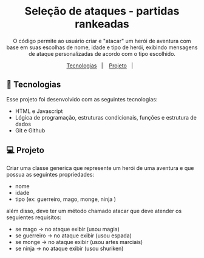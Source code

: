 <h1 align="center"> Seleção de ataques - partidas rankeadas </h1>

<p align="center">
O código permite ao usuário criar e "atacar" um herói de aventura com base em suas escolhas de nome, idade e tipo de herói, exibindo mensagens de ataque personalizadas de acordo com o tipo escolhido. <br/>
</p>

<p align="center">
  <a href="#-tecnologias">Tecnologias</a>&nbsp;&nbsp;&nbsp;|&nbsp;&nbsp;&nbsp;
  <a href="#-projeto">Projeto</a>&nbsp;&nbsp;&nbsp;|&nbsp;&nbsp;&nbsp;
</p>

## 🚀 Tecnologias

Esse projeto foi desenvolvido com as seguintes tecnologias:

- HTML e Javascript
- Lógica de programação, estruturas condicionais, funções e estrutura de dados
- Git e Github

## 💻 Projeto

Criar uma classe generica que represente um herói de uma aventura e que possua as seguintes propriedades:

- nome
- idade
- tipo (ex: guerreiro, mago, monge, ninja )

além disso, deve ter um método chamado atacar que deve atender os seguientes requisitos:

* se mago -> no ataque exibir (usou magia)</br>
* se guerreiro -> no ataque exibir (usou espada)</br>
* se monge -> no ataque exibir (usou artes marciais)</br>
* se ninja -> no ataque exibir (usou shuriken)
